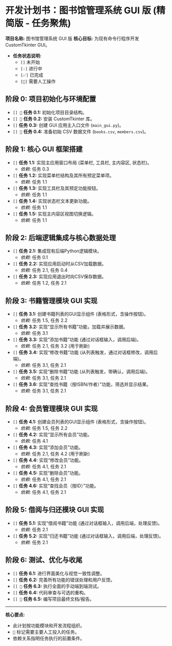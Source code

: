 # 开发计划书：图书馆管理系统 GUI 版 (精简版 - 任务聚焦)

**项目名称:** 图书馆管理系统 GUI 版
**核心目标:** 为现有命令行程序开发 CustomTkinter GUI。

*   **任务状态说明:**
    *   `[]` 未开始
    *   `[-]` 进行中
    *   `[✅]` 已完成
    *   `[👤]` 需要人工操作

## 阶段 0: 项目初始化与环境配置

*   `[] 👤` **任务 0.1:** 初始化项目目录结构。
*   `[] 👤` **任务 0.2:** 安装 CustomTkinter 库。
*   `[]` **任务 0.3:** 创建 GUI 应用主入口文件 (`main_gui.py`)。
*   `[] 👤` **任务 0.4:** 准备初始 CSV 数据文件 (`books.csv`, `members.csv`)。

## 阶段 1: 核心 GUI 框架搭建

*   `[]` **任务 1.1:** 实现主应用窗口布局 (菜单栏, 工具栏, 主内容区, 状态栏)。
    *   *依赖:* 任务 0.3
*   `[]` **任务 1.2:** 实现菜单栏结构及其所有预定菜单项。
    *   *依赖:* 任务 1.1
*   `[]` **任务 1.3:** 实现工具栏及其预定功能按钮。
    *   *依赖:* 任务 1.1
*   `[]` **任务 1.4:** 实现状态栏文本更新功能。
    *   *依赖:* 任务 1.1
*   `[]` **任务 1.5:** 实现主内容区视图切换逻辑。
    *   *依赖:* 任务 1.1

## 阶段 2: 后端逻辑集成与核心数据处理

*   `[]` **任务 2.1:** 集成现有后端Python逻辑模块。
    *   *依赖:* 任务 0.1
*   `[]` **任务 2.2:** 实现应用启动时从CSV加载数据。
    *   *依赖:* 任务 2.1, 任务 0.4
*   `[]` **任务 2.3:** 实现应用退出时向CSV保存数据。
    *   *依赖:* 任务 1.2, 任务 2.1

## 阶段 3: 书籍管理模块 GUI 实现

*   `[]` **任务 3.1:** 创建书籍列表的GUI显示组件 (表格形式，含操作按钮)。
    *   *依赖:* 任务 1.5, 任务 2.2
*   `[]` **任务 3.2:** 实现“显示所有书籍”功能，加载并展示数据。
    *   *依赖:* 任务 3.1
*   `[]` **任务 3.3:** 实现“添加书籍”功能 (通过对话框输入，调用后端)。
    *   *依赖:* 任务 2.1, 任务 3.2 (用于刷新)
*   `[]` **任务 3.4:** 实现“修改书籍”功能 (从列表触发，通过对话框修改，调用后端)。
    *   *依赖:* 任务 3.1, 任务 2.1
*   `[]` **任务 3.5:** 实现“删除书籍”功能 (从列表触发，带确认，调用后端)。
    *   *依赖:* 任务 3.1, 任务 2.1
*   `[]` **任务 3.6:** 实现“查找书籍（按ISBN/作者）”功能，筛选并显示结果。
    *   *依赖:* 任务 3.1, 任务 2.1

## 阶段 4: 会员管理模块 GUI 实现

*   `[]` **任务 4.1:** 创建会员列表的GUI显示组件 (表格形式，含操作按钮)。
    *   *依赖:* 任务 1.5, 任务 2.2
*   `[]` **任务 4.2:** 实现“显示所有会员”功能。
    *   *依赖:* 任务 4.1
*   `[]` **任务 4.3:** 实现“添加会员”功能。
    *   *依赖:* 任务 2.1, 任务 4.2 (用于刷新)
*   `[]` **任务 4.4:** 实现“修改会员”功能。
    *   *依赖:* 任务 4.1, 任务 2.1
*   `[]` **任务 4.5:** 实现“删除会员”功能。
    *   *依赖:* 任务 4.1, 任务 2.1
*   `[]` **任务 4.6:** 实现“查找会员（按ID）”功能。
    *   *依赖:* 任务 4.1, 任务 2.1

## 阶段 5: 借阅与归还模块 GUI 实现

*   `[]` **任务 5.1:** 实现“借阅书籍”功能 (通过对话框输入，调用后端，处理反馈)。
    *   *依赖:* 任务 2.1
*   `[]` **任务 5.2:** 实现“归还书籍”功能 (通过对话框输入，调用后端，处理反馈)。
    *   *依赖:* 任务 2.1

## 阶段 6: 测试、优化与收尾

*   `[]` **任务 6.1:** 进行界面美化与视觉一致性调整。
*   `[]` **任务 6.2:** 完善所有功能的错误处理和用户反馈。
*   `[] 👤` **任务 6.3:** 执行全面的手动端到端测试。
*   `[]` **任务 6.4:** 代码审查与可选的重构。
*   `[] 👤` **任务 6.5:** 编写项目最终文档/报告。

---

**核心要点:**

*   此计划按功能模块和开发流程组织。
*   `👤` 标记需要主要人工投入的任务。
*   依赖关系指明任务执行的前置条件。